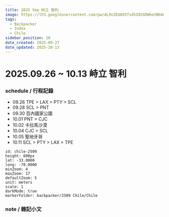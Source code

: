 ```yaml
---
title: 2025 Sep 峙立 智利
image: https://lh3.googleusercontent.com/pw/AL9nZEUA9Ifvd5Z8SXDWkeVB6AC4MPGwnXaL6kBXNPoXwOQQ2jOcZ1Jw_0p8TKK8C3ZX0e67_FOY15eDrm7aaXSQJcKtoUzC80SAQEHsaBy6qS2AqNNs5VUFNXBKm439y_1wkvmDl-PnL8ReojnIumNlEvOXBg=w800-no?authuser=0
tags:
  - Backpacker
  - Index
  - Chile
sidebar_position: 10
date_created: 2025-09-27
date_updated: 2025-10-13
---
```


# 2025.09.26 ~ 10.13 峙立 智利

### schedule / 行程記錄

- 09.26 TPE > LAX > PTY > SCL
- 09.28 SCL > PNT
- 09.30 百內國家公園
- 10.01 PNT > CJC
- 10.02 卡拉馬沙漠
- 10.04 CJC > SCL
- 10.05 聖地牙哥
- 10.11 SCL > PTY > LAX > TPE

```leaflet
id: chile-2509
height: 600px
lat: -33.0000
long: -70.0000
minZoom: 4
maxZoom: 17
defaultZoom: 5
unit: meters
scale: 1
darkMode: true
markerFolder: backpacker/2509 Chile/Chile
```

### note / 雜記小文

<!-- Lonely Planet
00 Index
10 schedule
40 spot
    41 roma
    42 venus
    43 米蘭
    44 南義
50 cuisine
55 lodge
70 note
    78 orz
    80 essaya
-->
